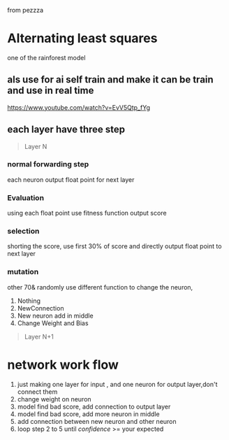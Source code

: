 from pezzza

# Alternating least squares

one of the rainforest model

## als use for ai self train and make it can be train and use in real time

https://www.youtube.com/watch?v=EvV5Qtp_fYg

## each layer have three step

> Layer N

### normal forwarding step

each neuron output float point for next layer

### Evaluation

using each float point use fitness function output score

### selection

shorting the score, use first 30% of score and directly output float point to next layer

### mutation

other 70& randomly use different function to change the neuron,

1. Nothing
2. NewConnection
3. New neuron add in middle
4. Change Weight and Bias

> Layer N+1

# network work flow

1. just making one layer for input , and one neuron for output layer,don't connect them
2. change weight on neuron
3. model find bad score, add connection to output layer
4. model find bad score, add more neuron in middle
5. add connection between new neuron and other neuron
6. loop step 2 to 5 until _confidence_ >= your expected
